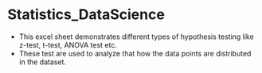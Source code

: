# Statistics_DataScience

- This excel sheet demonstrates different types of hypothesis testing like z-test, t-test, ANOVA test etc.
- These test are used to analyze that how the data points are distributed in the dataset.

